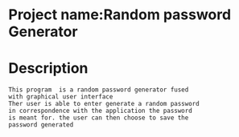 Project name:Random password Generator
============================================================
Description
============================================================
    This program  is a random password generator fused 
    with graphical user interface
    Ther user is able to enter generate a random password
    in correspondence with the application the password
    is meant for. the user can then choose to save the 
    password generated
